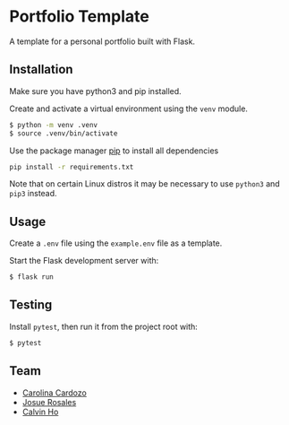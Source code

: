 # Portfolio Template

A template for a personal portfolio built with Flask.

## Installation

Make sure you have python3 and pip installed.

Create and activate a virtual environment using the `venv` module.

```bash
$ python -m venv .venv
$ source .venv/bin/activate
```

Use the package manager [pip](https://pip.pypa.io/en/stable/) to install all dependencies

```bash
pip install -r requirements.txt
```

Note that on certain Linux distros it may be necessary to use `python3` and `pip3` instead.

## Usage

Create a `.env` file using the `example.env` file as a template.

Start the Flask development server with:

```bash
$ flask run
```

## Testing

Install `pytest`, then run it from the project root with:

```bash
$ pytest
```

## Team

- [Carolina Cardozo](https://github.com/CaroCardozo)
- [Josue Rosales](https://github.com/RFX14)
- [Calvin Ho](https://github.com/calvh)

